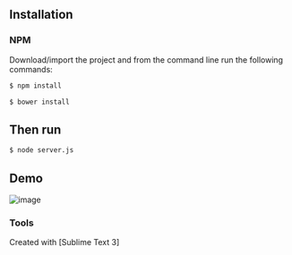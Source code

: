 
## Installation

### NPM
Download/import the project and from the command line run the following commands:

```bash
$ npm install
```
```bash
$ bower install
```
## Then run
```bash
$ node server.js
```
## Demo
![image](https://github.com/NG-MBTA/ng2-display-board/blob/master/public/assets/images/demo.JPG)

### Tools

Created with [Sublime Text 3]
